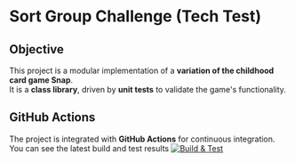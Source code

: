 # Sort Group Challenge (Tech Test)

## Objective  
This project is a modular implementation of a **variation of the childhood card game Snap**.  
It is a **class library**, driven by **unit tests** to validate the game's functionality.

## GitHub Actions  
The project is integrated with **GitHub Actions** for continuous integration.  
You can see the latest build and test results [![Build & Test](HERE)](https://github.com/benedwhite/SortGroupChallenge/actions)
